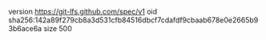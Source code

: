 version https://git-lfs.github.com/spec/v1
oid sha256:142a89f279cb8a3d531cfb84516dbcf7cdafdf9cbaab678e0e2665b93b6ace6a
size 500
